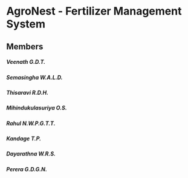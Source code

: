 # AgroNest - Fertilizer Management System 
## Members
##### Veenath G.D.T.
##### Semasingha W.A.L.D. 
##### Thisaravi R.D.H.
##### Mihindukulasuriya O.S. 
##### Rahul N.W.P.G.T.T.
##### Kandage T.P.
##### Dayarathna W.R.S.
##### Perera G.D.G.N.
